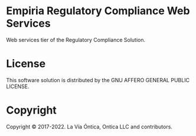 ﻿# Empiria Regulatory Compliance Web Services

Web services tier of the Regulatory Compliance Solution.

# License

This software solution is distributed by the GNU AFFERO GENERAL PUBLIC LICENSE.

# Copyright

Copyright © 2017-2022. La Vía Óntica, Ontica LLC and contributors.
